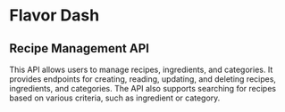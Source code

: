 # Flavor Dash
## Recipe Management API
This API allows users to manage recipes, ingredients, and categories. It provides endpoints for creating, reading, updating, and deleting recipes, ingredients, and categories. The API also supports searching for recipes based on various criteria, such as ingredient or category.